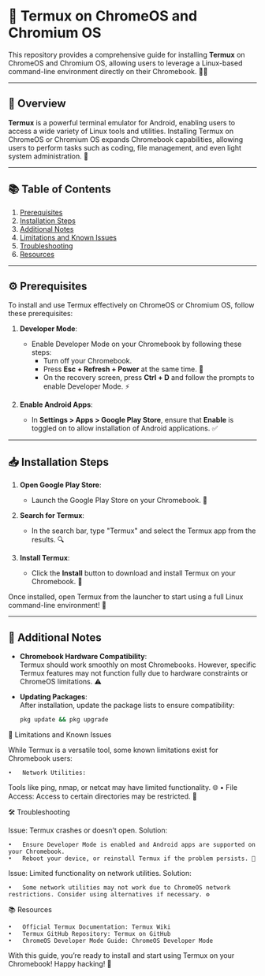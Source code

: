 

# 📱 **Termux on ChromeOS and Chromium OS**

This repository provides a comprehensive guide for installing **Termux** on ChromeOS and Chromium OS, allowing users to leverage a Linux-based command-line environment directly on their Chromebook. 🐧✨

---

## 📖 **Overview**

**Termux** is a powerful terminal emulator for Android, enabling users to access a wide variety of Linux tools and utilities. Installing Termux on ChromeOS or Chromium OS expands Chromebook capabilities, allowing users to perform tasks such as coding, file management, and even light system administration. 🚀

---

## 📚 **Table of Contents**
1. [Prerequisites](#prerequisites)
2. [Installation Steps](#installation-steps)
3. [Additional Notes](#additional-notes)
4. [Limitations and Known Issues](#limitations-and-known-issues)
5. [Troubleshooting](#troubleshooting)
6. [Resources](#resources)

---

## ⚙️ **Prerequisites**

To install and use Termux effectively on ChromeOS or Chromium OS, follow these prerequisites:

1. **Developer Mode**:  
   - Enable Developer Mode on your Chromebook by following these steps:
     - Turn off your Chromebook.
     - Press **Esc + Refresh + Power** at the same time. 🔄
     - On the recovery screen, press **Ctrl + D** and follow the prompts to enable Developer Mode. ⚡

2. **Enable Android Apps**:  
   - In **Settings > Apps > Google Play Store**, ensure that **Enable** is toggled on to allow installation of Android applications. ✅

---

## 📥 **Installation Steps**

1. **Open Google Play Store**:  
   - Launch the Google Play Store on your Chromebook. 🛒

2. **Search for Termux**:  
   - In the search bar, type "Termux" and select the Termux app from the results. 🔍

3. **Install Termux**:  
   - Click the **Install** button to download and install Termux on your Chromebook. 📲

Once installed, open Termux from the launcher to start using a full Linux command-line environment! 🎉

---

## 📝 **Additional Notes**

- **Chromebook Hardware Compatibility**:  
   Termux should work smoothly on most Chromebooks. However, specific Termux features may not function fully due to hardware constraints or ChromeOS limitations. ⚠️
  
- **Updating Packages**:  
   After installation, update the package lists to ensure compatibility:
   ```bash
   pkg update && pkg upgrade

🚫 Limitations and Known Issues

While Termux is a versatile tool, some known limitations exist for Chromebook users:

	•	Network Utilities:
Tools like ping, nmap, or netcat may have limited functionality. 🌐
	•	File Access:
Access to certain directories may be restricted. 📁

🛠️ Troubleshooting

Issue: Termux crashes or doesn’t open.
Solution:

	•	Ensure Developer Mode is enabled and Android apps are supported on your Chromebook.
	•	Reboot your device, or reinstall Termux if the problem persists. 🔄

Issue: Limited functionality on network utilities.
Solution:

	•	Some network utilities may not work due to ChromeOS network restrictions. Consider using alternatives if necessary. ⚙️

📚 Resources

	•	Official Termux Documentation: Termux Wiki
	•	Termux GitHub Repository: Termux on GitHub
	•	ChromeOS Developer Mode Guide: ChromeOS Developer Mode

With this guide, you’re ready to install and start using Termux on your Chromebook! Happy hacking! 🎊
